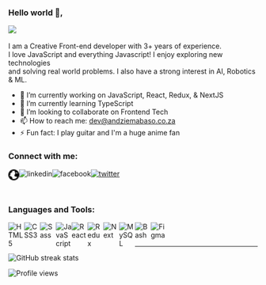 ### Hello world 👋,  
![](https://andziemabaso.co.za/signature/github/github-banner.jpg)

I am a Creative Front-end developer with 3+ years of experience. <br /> I love JavaScript and everything Javascript! I enjoy exploring new technologies <br /> and solving real world problems. I also have a strong interest in AI, Robotics & ML.

- 🔭 I’m currently working on JavaScript, React, Redux, & NextJS  
- 🌱 I’m currently learning TypeScript 
- 👯 I’m looking to collaborate on Frontend Tech 
- 📫 How to reach me: dev@andziemabaso.co.za 
- ⚡ Fun fact: I play guitar and I'm a huge anime fan  


### Connect with me:
[<img align="left" src='https://raw.githubusercontent.com/iconic/open-iconic/master/svg/globe.svg' alt='Portfolio' height='22px'>](https://andziemabaso.co.za/)  [<img  align="left" src='https://cdn.jsdelivr.net/npm/simple-icons@v3/icons/linkedin.svg' alt='linkedin' height='22'>](https://www.linkedin.com/in/https://www.linkedin.com/in/andzisi-mabaso//)  [<img align="left" src='https://cdn.jsdelivr.net/npm/simple-icons@v3/icons/facebook.svg' alt='facebook' height='22'>](https://www.facebook.com/https://www.facebook.com/AndzieM347)  [<img src='https://cdn.jsdelivr.net/npm/simple-icons@v3/icons/twitter.svg' alt='twitter' height='22'>](https://twitter.com/https://twitter.com/AndzieMabaso) 

<br />

### Languages and Tools:

[<img align="left" alt="HTML5" width="32px" src="https://andziemabaso.co.za/signature/github/html.svg" />]()
[<img align="left" alt="CSS3" width="32px" src="https://andziemabaso.co.za/signature/github/css.svg" />]()
[<img align="left" alt="Sass" width="32px" src="https://andziemabaso.co.za/signature/github/sass.svg" />]()
[<img align="left" alt="JavaScript" width="32px" src="https://andziemabaso.co.za/signature/github/js.svg" />]()
[<img align="left" alt="React" width="32px" src="https://andziemabaso.co.za/signature/github/react.svg" />]()
[<img align="left" alt="Redux" width="32px" src="https://andziemabaso.co.za/signature/github/redux.svg" />]()
[<img align="left" alt="Next" width="32px" src="https://andziemabaso.co.za/signature/github/nextjs.svg" />]()
[<img align="left" alt="MySQL" width="32px" src="https://andziemabaso.co.za/signature/github/sql.svg" />]() 
[<img align="left" alt="Bash" width="32px" src="https://andziemabaso.co.za/signature/github/bash.svg" />]()
[<img align="left" alt="Figma" width="32px" src="https://andziemabaso.co.za/signature/github/figma.svg" />]()


<br />
<br />

---


![GitHub streak stats](https://github-readme-streak-stats.herokuapp.com/?user=andzie-m347)  

![Profile views](https://gpvc.arturio.dev/andzie-m347) 
